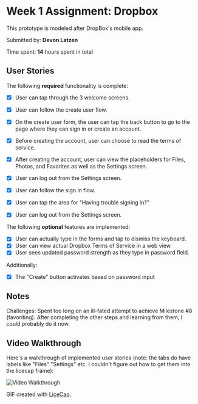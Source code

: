 # Week 1 Assignment: Dropbox

This prototype is modeled after DropBox's mobile app. 

Submitted by: **Devon Latzen**

Time spent: **14** hours spent in total

## User Stories

The following **required** functionality is complete:
* [x] User can tap through the 3 welcome screens.
* [x] User can follow the create user flow.
* [x] On the create user form, the user can tap the back button to go to the page where they can sign in or create an account.
* [x] Before creating the account, user can choose to read the terms of service.
* [x] After creating the account, user can view the placeholders for Files, Photos, and Favorites as well as the Settings screen.
* [x] User can log out from the Settings screen.
* [x] User can follow the sign in flow.
* [x] User can tap the area for "Having trouble signing in?"
* [x] User can log out from the Settings screen.


The following **optional** features are implemented:

* [x] User can actually type in the forms and tap to dismiss the keyboard.
* [x] User can view actual Dropbox Terms of Service in a web view.
* [x] User sees updated password strength as they type in password field.

Additionally:
* [x] The "Create" button activates based on password input

## Notes
Challenges:
Spent too long on an ill-fated attempt to achieve Milestone #8 (favoriting). After completing the other steps and learning from them, I could probably do it now.

## Video Walkthrough 

Here's a walkthrough of implemented user stories (note: the tabs do have labels like "Files" "Settings" etc. I couldn't figure out how to get them into the licecap frame):

![Video Walkthrough](latzen_week1_assignment_dropbox.gif)

GIF created with [LiceCap](http://www.cockos.com/licecap/).



